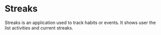 # Streaks

Streaks is an application used to track habits or events. It shows user the list activities and current streaks.
